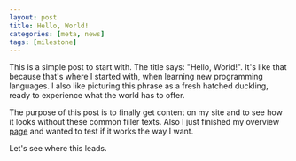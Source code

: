 ```yaml
---
layout: post
title: Hello, World!
categories: [meta, news]
tags: [milestone]
---
```

This is a simple post to start with. The title says: "Hello, World!". It's like that because that's where I started with, when learning new programming languages. I also like picturing this phrase as a fresh hatched duckling, ready to experience what the world has to offer.

The purpose of this post is to finally get content on my site and to see how it looks without these common filler texts. Also I just finished my overview [page](/blog.html) and wanted to test if it works the way I want.

Let's see where this leads.
